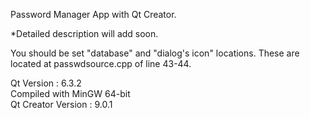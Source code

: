 Password Manager App with Qt Creator.

*Detailed description will add soon.

You should be set "database" and "dialog's icon" locations. These are located at passwdsource.cpp of line 43-44.

Qt Version : 6.3.2\
Compiled with MinGW 64-bit\
Qt Creator Version : 9.0.1
